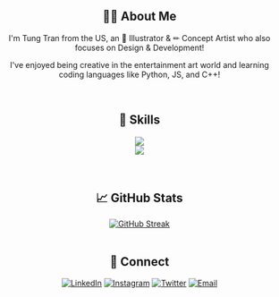 <h2 align="center">👨‍🎨&nbsp;About Me</h2>

<p align="center">I'm Tung Tran from the US, an 🎨 Illustrator & ✏ Concept Artist who also focuses on Design & Development!</p>
<p align="center">I've enjoyed being creative in the entertainment art world and learning coding languages like Python, JS, and C++!</p>


<!--
**tung-tt/tung-tt** is a ✨ _special_ ✨ repository because its `README.md` (this file) appears on your GitHub profile.

Here are some ideas to get you started:
-->
</br>
<h2 align="center">🎏&nbsp;Skills</h2>

<div align="center">
  <img src="https://skillicons.dev/icons?i=python,js,c,cpp">
</br>
  <img src="https://skillicons.dev/icons?i=ps,pr,ae,ai">
</div>
</br>
</br>
<h2 align="center">📈&nbsp;GitHub Stats</h2>

<div align="center">
  <a href="https://git.io/streak-stats"><img src="https://streak-stats.demolab.com?user=tung-tt&theme=tokyonight&mode=daily" alt="GitHub Streak" /></a>
</div>

</br>

<h2 align="center">👋&nbsp;Connect</h2>

<div align="center">
  <a href="https://www.linkedin.com/in/tungotran/"><img alt="LinkedIn" src="https://img.shields.io/badge/-tungotran-blue?style=flat&logo=Linkedin&logoColor=white"></a>
  <a href="https://www.instagram.com/tung_t_tran/"><img alt="Instagram" src="https://img.shields.io/badge/tung_t_tran-%23E4405F.svg?logo=Instagram&logoColor=white"></a>
  <a href="https://twitter.com/tung_t_tran"><img alt="Twitter" src="https://img.shields.io/badge/tung_t_tran-%231DA1F2.svg?logo=Twitter&logoColor=white"></a>
  <a href="mailto:yungtungtt@gmail.com"><img alt="Email" src="https://img.shields.io/badge/-yungtungtt@gmail.com-c14438?style=flat&logo=gmail&logoColor=white"></a>
</div>
